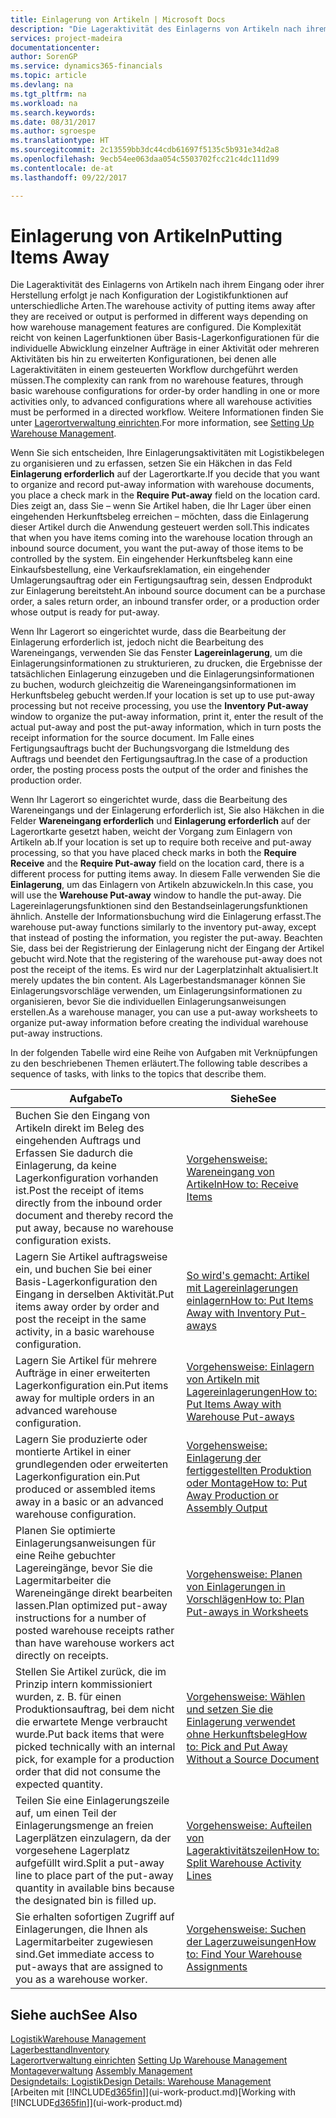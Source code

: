 ```yaml
---
title: Einlagerung von Artikeln | Microsoft Docs
description: "Die Lageraktivität des Einlagerns von Artikeln nach ihrem Eingang oder ihrer Herstellung erfolgt je nach Konfiguration der Logistikfunktionen auf unterschiedliche Arten."
services: project-madeira
documentationcenter: 
author: SorenGP
ms.service: dynamics365-financials
ms.topic: article
ms.devlang: na
ms.tgt_pltfrm: na
ms.workload: na
ms.search.keywords: 
ms.date: 08/31/2017
ms.author: sgroespe
ms.translationtype: HT
ms.sourcegitcommit: 2c13559bb3dc44cdb61697f5135c5b931e34d2a8
ms.openlocfilehash: 9ecb54ee063daa054c5503702fcc21c4dc111d99
ms.contentlocale: de-at
ms.lasthandoff: 09/22/2017

---
```

# <a name="putting-items-away"></a><span data-ttu-id="bf6e2-103">Einlagerung von Artikeln</span><span class="sxs-lookup"><span data-stu-id="bf6e2-103">Putting Items Away</span></span>
<span data-ttu-id="bf6e2-104">Die Lageraktivität des Einlagerns von Artikeln nach ihrem Eingang oder ihrer Herstellung erfolgt je nach Konfiguration der Logistikfunktionen auf unterschiedliche Arten.</span><span class="sxs-lookup"><span data-stu-id="bf6e2-104">The warehouse activity of putting items away after they are received or output is performed in different ways depending on how warehouse management features are configured.</span></span> <span data-ttu-id="bf6e2-105">Die Komplexität reicht von keinen Lagerfunktionen über Basis-Lagerkonfigurationen für die individuelle Abwicklung einzelner Aufträge in einer Aktivität oder mehreren Aktivitäten bis hin zu erweiterten Konfigurationen, bei denen alle Lageraktivitäten in einem gesteuerten Workflow durchgeführt werden müssen.</span><span class="sxs-lookup"><span data-stu-id="bf6e2-105">The complexity can rank from no warehouse features, through basic warehouse configurations for order-by order handling in one or more activities only, to advanced configurations where all warehouse activities must be performed in a directed workflow.</span></span> <span data-ttu-id="bf6e2-106">Weitere Informationen finden Sie unter [Lagerortverwaltung einrichten](warehouse-setup-warehouse.md).</span><span class="sxs-lookup"><span data-stu-id="bf6e2-106">For more information, see [Setting Up Warehouse Management](warehouse-setup-warehouse.md).</span></span>

<span data-ttu-id="bf6e2-107">Wenn Sie sich entscheiden, Ihre Einlagerungsaktivitäten mit Logistikbelegen zu organisieren und zu erfassen, setzen Sie ein Häkchen in das Feld **Einlagerung erforderlich** auf der Lagerortkarte.</span><span class="sxs-lookup"><span data-stu-id="bf6e2-107">If you decide that you want to organize and record put-away information with warehouse documents, you place a check mark in the **Require Put-away** field on the location card.</span></span> <span data-ttu-id="bf6e2-108">Dies zeigt an, dass Sie – wenn Sie Artikel haben, die Ihr Lager über einen eingehenden Herkunftsbeleg erreichen – möchten, dass die Einlagerung dieser Artikel durch die Anwendung gesteuert werden soll.</span><span class="sxs-lookup"><span data-stu-id="bf6e2-108">This indicates that when you have items coming into the warehouse location through an inbound source document, you want the put-away of those items to be controlled by the system.</span></span> <span data-ttu-id="bf6e2-109">Ein eingehender Herkunftsbeleg kann eine Einkaufsbestellung, eine Verkaufsreklamation, ein eingehender Umlagerungsauftrag oder ein Fertigungsauftrag sein, dessen Endprodukt zur Einlagerung bereitsteht.</span><span class="sxs-lookup"><span data-stu-id="bf6e2-109">An inbound source document can be a purchase order, a sales return order, an inbound transfer order, or a production order whose output is ready for put-away.</span></span>  

<span data-ttu-id="bf6e2-110">Wenn Ihr Lagerort so eingerichtet wurde, dass die Bearbeitung der Einlagerung erforderlich ist, jedoch nicht die Bearbeitung des Wareneingangs, verwenden Sie das Fenster **Lagereinlagerung**, um die Einlagerungsinformationen zu strukturieren, zu drucken, die Ergebnisse der tatsächlichen Einlagerung einzugeben und die Einlagerungsinformationen zu buchen, wodurch gleichzeitig die Wareneingangsinformationen im Herkunftsbeleg gebucht werden.</span><span class="sxs-lookup"><span data-stu-id="bf6e2-110">If your location is set up to use put-away processing but not receive processing, you use the **Inventory Put-away** window to organize the put-away information, print it, enter the result of the actual put-away and post the put-away information, which in turn posts the receipt information for the source document.</span></span> <span data-ttu-id="bf6e2-111">Im Falle eines Fertigungsauftrags bucht der Buchungsvorgang die Istmeldung des Auftrags und beendet den Fertigungsauftrag.</span><span class="sxs-lookup"><span data-stu-id="bf6e2-111">In the case of a production order, the posting process posts the output of the order and finishes the production order.</span></span>

<span data-ttu-id="bf6e2-112">Wenn Ihr Lagerort so eingerichtet wurde, dass die Bearbeitung des Wareneingangs und der Einlagerung erforderlich ist, Sie also Häkchen in die Felder **Wareneingang erforderlich** und **Einlagerung erforderlich** auf der Lagerortkarte gesetzt haben, weicht der Vorgang zum Einlagern von Artikeln ab.</span><span class="sxs-lookup"><span data-stu-id="bf6e2-112">If your location is set up to require both receive and put-away processing, so that you have placed check marks in both the **Require Receive** and the **Require Put-away** field on the location card, there is a different process for putting items away.</span></span> <span data-ttu-id="bf6e2-113">In diesem Falle verwenden Sie die **Einlagerung**, um das Einlagern von Artikeln abzuwickeln.</span><span class="sxs-lookup"><span data-stu-id="bf6e2-113">In this case, you will use the **Warehouse Put-away** window to handle the put-away.</span></span> <span data-ttu-id="bf6e2-114">Die Lagereinlagerungsfunktionen sind den Bestandseinlagerungsfunktionen ähnlich. Anstelle der Informationsbuchung wird die Einlagerung erfasst.</span><span class="sxs-lookup"><span data-stu-id="bf6e2-114">The warehouse put-away functions similarly to the inventory put-away, except that instead of posting the information, you register the put-away.</span></span> <span data-ttu-id="bf6e2-115">Beachten Sie, dass bei der Registrierung der Einlagerung nicht der Eingang der Artikel gebucht wird.</span><span class="sxs-lookup"><span data-stu-id="bf6e2-115">Note that the registering of the warehouse put-away does not post the receipt of the items.</span></span> <span data-ttu-id="bf6e2-116">Es wird nur der Lagerplatzinhalt aktualisiert.</span><span class="sxs-lookup"><span data-stu-id="bf6e2-116">It merely updates the bin content.</span></span> <span data-ttu-id="bf6e2-117">Als Lagerbestandsmanager können Sie Einlagerungsvorschläge verwenden, um Einlagerungsinformationen zu organisieren, bevor Sie die individuellen Einlagerungsanweisungen erstellen.</span><span class="sxs-lookup"><span data-stu-id="bf6e2-117">As a warehouse manager, you can use a put-away worksheets to organize put-away information before creating the individual warehouse put-away instructions.</span></span>

<span data-ttu-id="bf6e2-118">In der folgenden Tabelle wird eine Reihe von Aufgaben mit Verknüpfungen zu den beschriebenen Themen erläutert.</span><span class="sxs-lookup"><span data-stu-id="bf6e2-118">The following table describes a sequence of tasks, with links to the topics that describe them.</span></span>   

|<span data-ttu-id="bf6e2-119">**Aufgabe**</span><span class="sxs-lookup"><span data-stu-id="bf6e2-119">**To**</span></span>|<span data-ttu-id="bf6e2-120">**Siehe**</span><span class="sxs-lookup"><span data-stu-id="bf6e2-120">**See**</span></span>|  
|------------|-------------|  
|<span data-ttu-id="bf6e2-121">Buchen Sie den Eingang von Artikeln direkt im Beleg des eingehenden Auftrags und Erfassen Sie dadurch die Einlagerung, da keine Lagerkonfiguration vorhanden ist.</span><span class="sxs-lookup"><span data-stu-id="bf6e2-121">Post the receipt of items directly from the inbound order document and thereby record the put away, because no warehouse configuration exists.</span></span>|[<span data-ttu-id="bf6e2-122">Vorgehensweise: Wareneingang von Artikeln</span><span class="sxs-lookup"><span data-stu-id="bf6e2-122">How to: Receive Items</span></span>](warehouse-how-receive-items.md)|  
|<span data-ttu-id="bf6e2-123">Lagern Sie Artikel auftragsweise ein, und buchen Sie bei einer Basis-Lagerkonfiguration den Eingang in derselben Aktivität.</span><span class="sxs-lookup"><span data-stu-id="bf6e2-123">Put items away order by order and post the receipt in the same activity, in a basic warehouse configuration.</span></span>|[<span data-ttu-id="bf6e2-124">So wird's gemacht: Artikel mit Lagereinlagerungen einlagern</span><span class="sxs-lookup"><span data-stu-id="bf6e2-124">How to: Put Items Away with Inventory Put-aways</span></span>](warehouse-how-to-put-items-away-with-inventory-put-aways.md)|  
|<span data-ttu-id="bf6e2-125">Lagern Sie Artikel für mehrere Aufträge in einer erweiterten Lagerkonfiguration ein.</span><span class="sxs-lookup"><span data-stu-id="bf6e2-125">Put items away for multiple orders in an advanced warehouse configuration.</span></span>|[<span data-ttu-id="bf6e2-126">Vorgehensweise: Einlagern von Artikeln mit Lagereinlagerungen</span><span class="sxs-lookup"><span data-stu-id="bf6e2-126">How to: Put Items Away with Warehouse Put-aways</span></span>](warehouse-how-to-put-items-away-with-warehouse-put-aways.md)|  
|<span data-ttu-id="bf6e2-127">Lagern Sie produzierte oder montierte Artikel in einer grundlegenden oder erweiterten Lagerkonfiguration ein.</span><span class="sxs-lookup"><span data-stu-id="bf6e2-127">Put produced or assembled items away in a basic or an advanced warehouse configuration.</span></span>|[<span data-ttu-id="bf6e2-128">Vorgehensweise: Einlagerung der fertiggestellten Produktion oder Montage</span><span class="sxs-lookup"><span data-stu-id="bf6e2-128">How to: Put Away Production or Assembly Output</span></span>](warehouse-how-to-put-away-production-output.md)|
|<span data-ttu-id="bf6e2-129">Planen Sie optimierte Einlagerungsanweisungen für eine Reihe gebuchter Lagereingänge, bevor Sie die Lagermitarbeiter die Wareneingänge direkt bearbeiten lassen.</span><span class="sxs-lookup"><span data-stu-id="bf6e2-129">Plan optimized put-away instructions for a number of posted warehouse receipts rather than have warehouse workers act directly on receipts.</span></span>|[<span data-ttu-id="bf6e2-130">Vorgehensweise: Planen von Einlagerungen in Vorschlägen</span><span class="sxs-lookup"><span data-stu-id="bf6e2-130">How to: Plan Put-aways in Worksheets</span></span>](warehouse-how-to-plan-put-aways-in-worksheets.md)|  
|<span data-ttu-id="bf6e2-131">Stellen Sie Artikel zurück, die im Prinzip intern kommissioniert wurden, z. B. für einen Produktionsauftrag, bei dem nicht die erwartete Menge verbraucht wurde.</span><span class="sxs-lookup"><span data-stu-id="bf6e2-131">Put back items that were picked technically with an internal pick, for example for a production order that did not consume the expected quantity.</span></span>|[<span data-ttu-id="bf6e2-132">Vorgehensweise: Wählen und setzen Sie die Einlagerung verwendet ohne Herkunftsbeleg</span><span class="sxs-lookup"><span data-stu-id="bf6e2-132">How to: Pick and Put Away Without a Source Document</span></span>](warehouse-how-to-create-put-aways-from-internal-put-aways.md)|
|<span data-ttu-id="bf6e2-133">Teilen Sie eine Einlagerungszeile auf, um einen Teil der Einlagerungsmenge an freien Lagerplätzen einzulagern, da der vorgesehene Lagerplatz aufgefüllt wird.</span><span class="sxs-lookup"><span data-stu-id="bf6e2-133">Split a put-away line to place part of the put-away quantity in available bins because the designated bin is filled up.</span></span>|[<span data-ttu-id="bf6e2-134">Vorgehensweise: Aufteilen von Lageraktivitätszeilen</span><span class="sxs-lookup"><span data-stu-id="bf6e2-134">How to: Split Warehouse Activity Lines</span></span>](warehouse-how-to-split-warehouse-activity-lines.md)|
|<span data-ttu-id="bf6e2-135">Sie erhalten sofortigen Zugriff auf Einlagerungen, die Ihnen als Lagermitarbeiter zugewiesen sind.</span><span class="sxs-lookup"><span data-stu-id="bf6e2-135">Get immediate access to put-aways that are assigned to you as a warehouse worker.</span></span>|[<span data-ttu-id="bf6e2-136">Vorgehensweise: Suchen der Lagerzuweisungen</span><span class="sxs-lookup"><span data-stu-id="bf6e2-136">How to: Find Your Warehouse Assignments</span></span>](warehouse-how-to-find-your-warehouse-assignments.md)|    

## <a name="see-also"></a><span data-ttu-id="bf6e2-137">Siehe auch</span><span class="sxs-lookup"><span data-stu-id="bf6e2-137">See Also</span></span>  
[<span data-ttu-id="bf6e2-138">Logistik</span><span class="sxs-lookup"><span data-stu-id="bf6e2-138">Warehouse Management</span></span>](warehouse-manage-warehouse.md)  
[<span data-ttu-id="bf6e2-139">Lagerbesttand</span><span class="sxs-lookup"><span data-stu-id="bf6e2-139">Inventory</span></span>](inventory-manage-inventory.md)  
<span data-ttu-id="bf6e2-140">[Lagerortverwaltung einrichten](warehouse-setup-warehouse.md)   </span><span class="sxs-lookup"><span data-stu-id="bf6e2-140">[Setting Up Warehouse Management](warehouse-setup-warehouse.md)   </span></span>  
<span data-ttu-id="bf6e2-141">[Montageverwaltung](assembly-assemble-items.md)  </span><span class="sxs-lookup"><span data-stu-id="bf6e2-141">[Assembly Management](assembly-assemble-items.md)  </span></span>  
[<span data-ttu-id="bf6e2-142">Designdetails: Logistik</span><span class="sxs-lookup"><span data-stu-id="bf6e2-142">Design Details: Warehouse Management</span></span>](design-details-warehouse-management.md)  
<span data-ttu-id="bf6e2-143">[Arbeiten mit [!INCLUDE[d365fin](includes/d365fin_md.md)]](ui-work-product.md)</span><span class="sxs-lookup"><span data-stu-id="bf6e2-143">[Working with [!INCLUDE[d365fin](includes/d365fin_md.md)]](ui-work-product.md)</span></span>  


